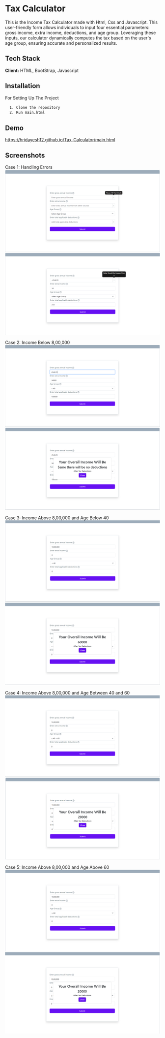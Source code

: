 
# Tax Calculator

This is the Income Tax Calculator made with Html, Css and Javascript. This user-friendly form allows individuals to input four essential parameters: gross income, extra income, deductions, and age group. Leveraging these inputs, our calculator dynamically computes the tax based on the user's age group, ensuring accurate and personalized results.


## Tech Stack

**Client:** HTML, BootStrap, Javascript



## Installation

For Setting Up The Project

```bash
  1. Clone the repository
  2. Run main.html
```
    
## Demo

https://hridayesh12.github.io/Tax-Calculator/main.html


## Screenshots

Case 1: Handling Errors
![App Screenshot](https://github.com/Hridayesh12/Tax-Calculator/blob/main/screenshots/error1.png)
![App Screenshot](https://github.com/Hridayesh12/Tax-Calculator/blob/main/screenshots/error2.png)

Case 2: Income Below 8,00,000
![App Screenshot](https://github.com/Hridayesh12/Tax-Calculator/blob/main/screenshots/c1.png)
![App Screenshot](https://github.com/Hridayesh12/Tax-Calculator/blob/main/screenshots/co1.png)

Case 3: Income Above 8,00,000 and Age Below 40
![App Screenshot](https://github.com/Hridayesh12/Tax-Calculator/blob/main/screenshots/c2.png)
![App Screenshot](https://github.com/Hridayesh12/Tax-Calculator/blob/main/screenshots/co2.png)

Case 4: Income Above 8,00,000 and Age Between 40 and 60
![App Screenshot](https://github.com/Hridayesh12/Tax-Calculator/blob/main/screenshots/c3.png)
![App Screenshot](https://github.com/Hridayesh12/Tax-Calculator/blob/main/screenshots/co3.png)

Case 5: Income Above 8,00,000 and Age Above 60
![App Screenshot](https://github.com/Hridayesh12/Tax-Calculator/blob/main/screenshots/c4.png)
![App Screenshot](https://github.com/Hridayesh12/Tax-Calculator/blob/main/screenshots/co4.png)